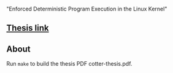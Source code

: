 "Enforced Deterministic Program Execution in the Linux Kernel"

## [Thesis link](https://github.com/ccotter/thesis/blob/master/cotter-thesis.pdf)

## About
Run `make` to build the thesis PDF cotter-thesis.pdf.
